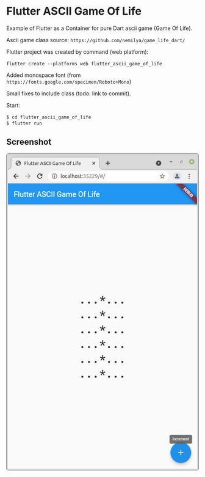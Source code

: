 # Flutter ASCII Game Of Life

Example of Flutter as a Container for pure Dart ascii game (Game Of Life).

Ascii game class source: `https://github.com/nemilya/game_life_dart/`

Flutter project was created by command (web platform):

    flutter create --platforms web flutter_ascii_game_of_life

Added monospace font (from `https://fonts.google.com/specimen/Roboto+Mono`)

Small fixes to include class (todo: link to commit).

Start:

    $ cd flutter_ascii_game_of_life
    $ flutter run

## Screenshot

![Flutter ASCII Game Of Life (web)](flutter_ascii_game_of_life_screenshot.jpg)

